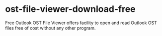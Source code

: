 # ost-file-viewer-download-free
Free Outlook OST File Viewer offers facility to open and read Outlook OST files free of cost without any other program.
